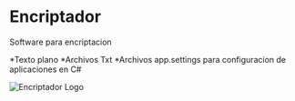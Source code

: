 # Encriptador

Software para encriptacion

*Texto plano
*Archivos Txt
*Archivos app.settings para configuracion de aplicaciones en C#

![Encriptador Logo](https://www.antiun.com/wp-content/uploads/2019/05/tipos-encriptacion-de-datos.png)
